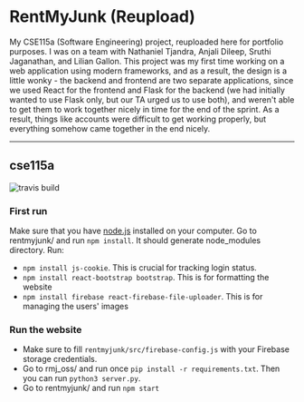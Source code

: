 # RentMyJunk (Reupload)
My CSE115a (Software Engineering) project, reuploaded here for portfolio purposes. I was on a team with Nathaniel Tjandra, Anjali Dileep, Sruthi Jaganathan, and Lilian Gallon. This project was my first time working on a web application using modern frameworks, and as a result, the design is a little wonky - the backend and frontend are two separate applications, since we used React for the frontend and Flask for the backend (we had initially wanted to use Flask only, but our TA urged us to use both), and weren't able to get them to work together nicely in time for the end of the sprint. As a result, things like accounts were difficult to get working properly, but everything somehow came together in the end nicely.

-------------------------------------------------------------------------------------------------------------------------------------------------------------------------

## cse115a

![travis build](https://travis-ci.org/ntjandra/cse115a.svg?branch=master)

### First run

Make sure that you have [node.js](https://nodejs.org/en/) installed on your computer. Go to rentmyjunk/ and run `npm install`. It should generate node_modules directory.
Run:
- `npm install js-cookie`. This is crucial for tracking login status.
- `npm install react-bootstrap bootstrap`. This is for formatting the website
- `npm install firebase react-firebase-file-uploader`. This is for managing the users' images

### Run the website
- Make sure to fill `rentmyjunk/src/firebase-config.js` with your Firebase storage credentials.
- Go to rmj_oss/ and run once `pip install -r requirements.txt`. Then you can run `python3 server.py`.
- Go to rentmyjunk/ and run `npm start`
